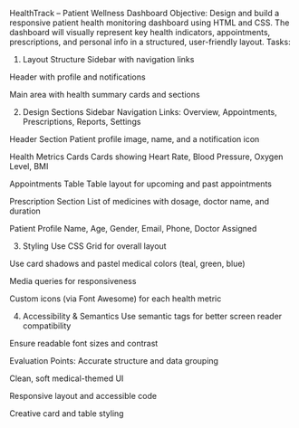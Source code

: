 HealthTrack – Patient Wellness Dashboard
Objective:
Design and build a responsive patient health monitoring dashboard using HTML and CSS. The dashboard will visually represent key health indicators, appointments, prescriptions, and personal info in a structured, user-friendly layout.
Tasks:
1. Layout Structure
Sidebar with navigation links


Header with profile and notifications


Main area with health summary cards and sections


2. Design Sections
Sidebar Navigation
 Links: Overview, Appointments, Prescriptions, Reports, Settings


Header Section
 Patient profile image, name, and a notification icon


Health Metrics Cards
 Cards showing Heart Rate, Blood Pressure, Oxygen Level, BMI


Appointments Table
 Table layout for upcoming and past appointments


Prescription Section
 List of medicines with dosage, doctor name, and duration


Patient Profile
 Name, Age, Gender, Email, Phone, Doctor Assigned




3. Styling
Use CSS Grid for overall layout


Use card shadows and pastel medical colors (teal, green, blue)


Media queries for responsiveness


Custom icons (via Font Awesome) for each health metric


4. Accessibility & Semantics
Use semantic tags for better screen reader compatibility


Ensure readable font sizes and contrast


Evaluation Points:
Accurate structure and data grouping


Clean, soft medical-themed UI


Responsive layout and accessible code


Creative card and table styling
